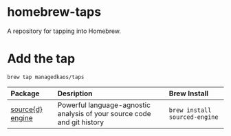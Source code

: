 # homebrew-taps
A repository for tapping into Homebrew.

# Add the tap
`brew tap managedkaos/taps`

|Package   |Desription   |Brew Install  |
|:---|:---|:---|
|[source{d} engine](https://github.com/src-d/engine)|Powerful language-agnostic analysis of your source code and git history|`brew install sourced-engine`|
